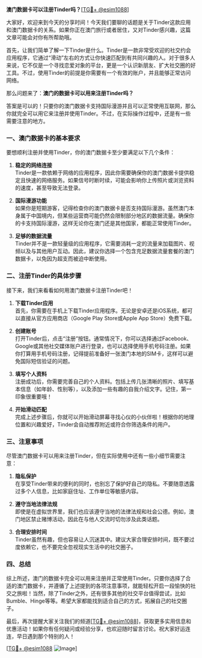**澳门数据卡可以注册Tinder吗？**[[TG💪+ @esim1088](https://t.me/s/esim1088)]

大家好，欢迎来到今天的分享时间！今天我们要聊的话题是关于Tinder这款应用和澳门数据卡的关系。如果你正在澳门旅行或者居住，又对Tinder感兴趣，这篇文章可能会对你有所帮助哦。

首先，让我们简单了解一下Tinder是什么。Tinder是一款非常受欢迎的社交约会应用程序，它通过“滑动”左右的方式让你快速匹配到有共同兴趣的人。对于很多人来说，它不仅是一个寻找恋爱对象的平台，更是一个认识新朋友、扩大社交圈的好工具。不过，使用Tinder的前提是你需要有一个有效的账户，并且能够正常访问网络。

那么问题来了：**澳门的数据卡可以用来注册Tinder吗？**

答案是可以的！只要你的澳门数据卡支持国际漫游并且可以正常使用互联网，那么你就完全可以用它来注册并使用Tinder。不过，在实际操作过程中，还是有一些需要注意的地方。

### 一、澳门数据卡的基本要求

要想顺利注册并使用Tinder，你的澳门数据卡至少要满足以下几个条件：

1. **稳定的网络连接**  
   Tinder是一款依赖于网络的应用程序，因此你需要确保你的澳门数据卡提供稳定且快速的网络服务。如果信号时断时续，可能会影响你上传照片或浏览资料的速度，甚至导致无法登录。

2. **国际漫游功能**  
   如果你是短期游客，记得检查你的澳门数据卡是否支持国际漫游。虽然澳门本身属于中国境内，但某些运营商可能仍然会限制部分地区的数据流量。确保你的卡支持国际漫游，这样无论你在澳门还是其他国家，都能正常使用Tinder。

3. **足够的数据流量**  
   Tinder并不是一款轻量级的应用程序，它需要消耗一定的流量来加载图片、视频以及与其他用户互动。因此，建议你选择一个包含充足数据流量套餐的澳门数据卡，以免因为超支而被迫中断使用。

### 二、注册Tinder的具体步骤

接下来，我们来看看如何用澳门数据卡注册Tinder吧！

1. **下载Tinder应用**  
   首先，你需要在手机上下载Tinder应用程序。无论是安卓还是iOS系统，都可以直接从官方应用商店（Google Play Store或Apple App Store）免费下载。

2. **创建账号**  
   打开Tinder后，点击“注册”按钮。通常情况下，你可以选择通过Facebook、Google或其他社交媒体账户进行登录，也可以选择使用手机号码注册。如果你打算用手机号码注册，记得提前准备好一张澳门本地的SIM卡，这样可以避免国际短信验证的问题。

3. **填写个人资料**  
   注册成功后，你需要完善自己的个人资料。包括上传几张清晰的照片、填写基本信息（如年龄、性别等），以及添加一些有趣的自我介绍文字。记住，第一印象很重要哦！

4. **开始滑动匹配**  
   完成上述步骤后，你就可以开始滑动屏幕寻找心仪的小伙伴啦！根据你的地理位置和兴趣爱好，Tinder会自动推荐附近或符合你筛选条件的用户。

### 三、注意事项

尽管澳门数据卡可以用来注册Tinder，但在实际使用中还有一些小细节需要注意：

1. **隐私保护**  
   在享受Tinder带来的便利的同时，也别忘了保护好自己的隐私。不要随意透露过多个人信息，比如家庭住址、工作单位等敏感内容。

2. **遵守当地法律法规**  
   即使是在虚拟世界里，我们也应该遵守当地的法律法规和社会公德。例如，澳门地区禁止赌博活动，因此在与他人交流时切勿涉及此类话题。

3. **合理安排时间**  
   Tinder虽然有趣，但也容易让人沉迷其中。建议大家合理安排时间，既不要过度依赖它，也不要完全忽视现实生活中的社交圈子。

### 四、总结

综上所述，澳门的数据卡完全可以用来注册并正常使用Tinder。只要你选择了合适的澳门数据卡，并遵循了上述提到的各项注意事项，就能轻松开启一段愉快的社交之旅啦！当然，除了Tinder之外，还有很多其他的社交平台值得尝试，比如Bumble、Hinge等等。希望大家都能找到适合自己的方式，拓展自己的社交圈子。

最后，再次提醒大家关注我们的频道[[TG💪+ @esim1088](https://t.me/s/esim1088)]，获取更多实用信息和优惠活动！如果你有任何疑问或经验分享，也欢迎随时留言讨论。祝大家好运连连，早日遇到那个特别的人！

[[TG💪+ @esim1088](https://t.me/s/esim1088) ![Image](https://i.postimg.cc/4NQfJmqS/Snipaste-2025-05-13-00-14-12.png)]